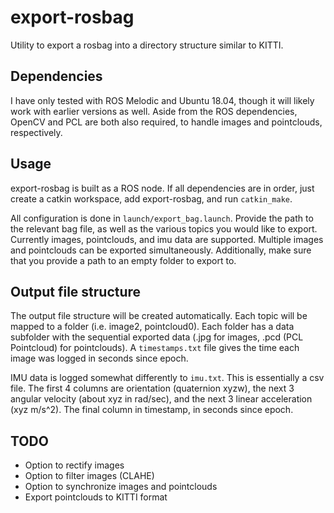 # export-rosbag

Utility to export a rosbag into a directory structure similar to KITTI.

## Dependencies

I have only tested with ROS Melodic and Ubuntu 18.04, though it will likely work with earlier versions as well.  Aside from the ROS dependencies, OpenCV and PCL are both also required, to handle images and pointclouds, respectively.

## Usage

export-rosbag is built as a ROS node.  If all dependencies are in order, just create a catkin workspace, add export-rosbag, and run `catkin_make`.

All configuration is done in `launch/export_bag.launch`.  Provide the path to the relevant bag file, as well as the various topics you would like to export.  Currently images, pointclouds, and imu data are supported.  Multiple images and pointclouds can be exported simultaneously.  Additionally, make sure that you provide a path to an empty folder to export to.

## Output file structure

The output file structure will be created automatically.  Each topic will be mapped to a folder (i.e. image2, pointcloud0).  Each folder has a data subfolder with the sequential exported data (.jpg for images, .pcd (PCL Pointcloud) for pointclouds).  A `timestamps.txt` file gives the time each image was logged in seconds since epoch.

IMU data is logged somewhat differently to `imu.txt`.  This is essentially a csv file.  The first 4 columns are orientation (quaternion xyzw), the next 3 angular velocity (about xyz in rad/sec), and the next 3 linear acceleration (xyz m/s^2).  The final column in timestamp, in seconds since epoch.

## TODO

- Option to rectify images
- Option to filter images (CLAHE)
- Option to synchronize images and pointclouds
- Export pointclouds to KITTI format
